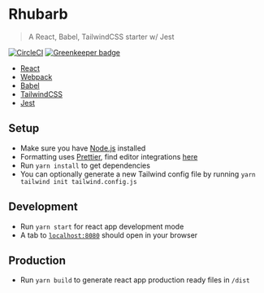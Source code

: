 # Rhubarb
> A React, Babel, TailwindCSS starter w/ Jest

[![CircleCI](https://circleci.com/gh/cdunnnnnnn/rhubarb/tree/master.svg?style=svg)](https://circleci.com/gh/cdunnnnnnn/rhubarb/tree/master) [![Greenkeeper badge](https://badges.greenkeeper.io/cdunnnnnnn/rhubarb.svg)](https://greenkeeper.io/)

- [React](https://reactjs.org/)
- [Webpack](https://webpack.js.org/)
- [Babel](https://babeljs.io/)
- [TailwindCSS](https://tailwindcss.com/)
- [Jest](https://jestjs.io/)

## Setup

- Make sure you have [Node.js](https://nodejs.org/) installed
- Formatting uses [Prettier](https://prettier.io/), find editor integrations [here](https://prettier.io/docs/en/editors.html)
- Run `yarn install` to get dependencies
- You can optionally generate a new Tailwind config file by running `yarn tailwind init tailwind.config.js`

## Development

- Run `yarn start` for react app development mode
- A tab to [`localhost:8080`](localhost:8080) should open in your browser

## Production

- Run `yarn build` to generate react app production ready files in `/dist`
